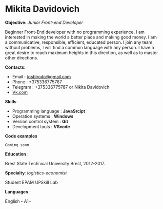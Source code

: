 # Mikita Davidovich
**Objective**: *Junior Front-end Developer*

Beginner Front-End developer with no programming experience. I am interested in making the world a better place and making good money. I am a communicative, responsible, efficient, educated person. I join any team without problems, I will find a common language with any person. I have a great desire to reach maximum heights in this direction, as well as to master other directions.

**Contacts**:

* Email : tosblrodo@gmail.com
* Phone : +375336775787
* Telegram : +375336775787 or Nikita Davidovich
* [Vk.com](https://vk.com/id465879712)

**Skills**:
* Programming language : **JavaSrcipt**
* Operation systems : **Windows**
* Version control system : **Git**
* Development tools : **VScode**

**Code examples**

    Coming soon
**Education** :

Brest State Technical University Brest, 2012-2017.

**Specialty**: *logistics-economist*

Student EPAM UPSkill Lab

**Languages** :

English - A1+




